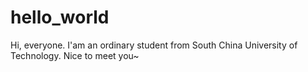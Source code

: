 # hello_world
Hi, everyone. I'am an ordinary student from South China University of Technology. Nice to meet you~
